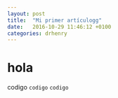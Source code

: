 ```yaml
---
layout: post
title:  "Mi primer artículogg"
date:   2016-10-29 11:46:12 +0100
categories: drhenry
---
```

# hola

codigo `codigo`
```codigo``` 




